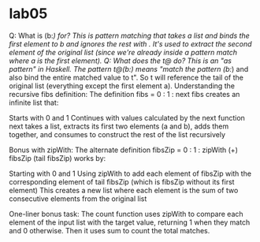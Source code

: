 # lab05

Q: What is (b:_) for?
This is pattern matching that takes a list and binds the first element to b and ignores the rest with _. It's used to extract the second element of the original list (since we're already inside a pattern match where a is the first element).
Q: What does the t@ do?
This is an "as pattern" in Haskell. The pattern t@(b:_) means "match the pattern (b:_) and also bind the entire matched value to t". So t will reference the tail of the original list (everything except the first element a).
Understanding the recursive fibs definition:
The definition fibs = 0 : 1 : next fibs creates an infinite list that:

Starts with 0 and 1
Continues with values calculated by the next function
next takes a list, extracts its first two elements (a and b), adds them together, and consumes to construct the rest of the list recursively

Bonus with zipWith:
The alternate definition fibsZip = 0 : 1 : zipWith (+) fibsZip (tail fibsZip) works by:

Starting with 0 and 1
Using zipWith to add each element of fibsZip with the corresponding element of tail fibsZip (which is fibsZip without its first element)
This creates a new list where each element is the sum of two consecutive elements from the original list

One-liner bonus task:
The count function uses zipWith to compare each element of the input list with the target value, returning 1 when they match and 0 otherwise. Then it uses sum to count the total matches.